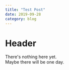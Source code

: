 ```yaml
---
title: "Test Post"
date: 2019-09-28
category: blog
---
```


# Header

There's nothing here yet.  
Maybe there will be one day.  
